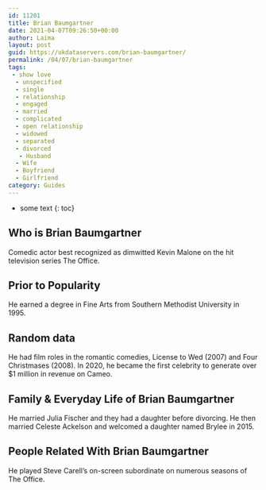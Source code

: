 ```yaml
---
id: 11201
title: Brian Baumgartner
date: 2021-04-07T09:26:50+00:00
author: Laima
layout: post
guid: https://ukdataservers.com/brian-baumgartner/
permalink: /04/07/brian-baumgartner
tags:
 - show love
  - unspecified
  - single
  - relationship
  - engaged
  - married
  - complicated
  - open relationship
  - widowed
  - separated
  - divorced
   - Husband
  - Wife
  - Boyfriend
  - Girlfriend
category: Guides
---
```


* some text
{: toc}


## Who is Brian Baumgartner
                  
                  
                  
Comedic actor best recognized as dimwitted Kevin Malone on the hit television series The Office. 
                  
              
            
              
            
                
                
                
## Prior to Popularity
                  
                  
                  
He earned a degree in Fine Arts from Southern Methodist University in 1995.
                  
              
            
              
            
                
                
                
## Random data
                  
                  
                  
He had film roles in the romantic comedies, License to Wed (2007) and Four Christmases (2008). In 2020, he became the first celebrity to generate over $1 million in revenue on Cameo.
                  
              
            
              
            
                
                
                
## Family & Everyday Life of Brian Baumgartner
                  
                  
                  
He married Julia Fischer and they had a daughter before divorcing. He then married Celeste Ackelson and welcomed a daughter named Brylee in 2015.
                  
              
            
              
            
                
                
                
## People Related With Brian Baumgartner
                  
                  
                  
He played Steve Carell&#8217;s on-screen subordinate on numerous seasons of The Office.
                  
              
            
              
            
                
              
            
              
              
            
            
              
            
          
          
          